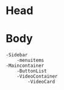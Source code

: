 # Head
# Body
    -Sidebar
        -menuitems
    -Maincontainer
        -ButtonList
        -VideoContainer
            -VideoCard    